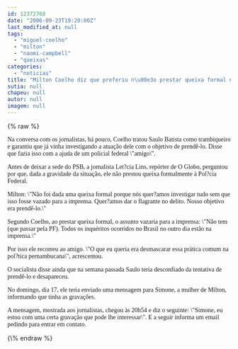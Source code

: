 ```yaml
---
id: 12372768
date: "2006-09-23T19:20:00Z"
last_modified_at: null
tags:
  - "miguel-coelho"
  - "milton"
  - "naomi-campbell"
  - "queixas"
categories:
  - "noticias"
title: "Milton Coelho diz que preferiu n\u00e3o prestar queixa formal na PF"
sutia: null
chapeu: null
autor: null
imagem: null
---
```

{\% raw %}
<p><P><FONT face=Verdana>Na conversa com os jornalistas, há pouco, Coelho tratou Saulo Batista como trambiqueiro e garantiu que já vinha investigando a atuação dele com o objetivo de prendê-lo. Disse que fazia isso com a ajuda de um policial federal \"amigo\".</FONT></P></p>
<p><P><FONT face=Verdana>Antes de deixar a sede do PSB, a jornalista Let?cia Lins, repórter de O Globo, perguntou por que, dada a gravidade da situação, ele não prestou queixa formalmente à Pol?cia Federal.</FONT></P></p>
<p><P><FONT face=Verdana>Milton: \"Não foi dada uma queixa formal porque nós quer?amos investigar tudo sem que isso fosse vazado para a imprensa. Quer?amos dar o flagrante no delito. Nosso objetivo era prendê-lo.\"</FONT></P></p>
<p><P><FONT face=Verdana>Segundo Coelho, ao prestar queixa formal, o assunto vazaria para a imprensa: \"Não tem (que passar pela PF). Todos os inquéritos ocorridos no Brasil no outro dia estão na imprensa.\"</FONT></P></p>
<p><P><FONT face=Verdana>Por isso ele recorreu ao amigo. \"O que eu queria era desmascarar essa prática comum na pol?tica pernambucana\", acrescentou.</FONT></P></p>
<p><P><FONT face=Verdana>O socialista disse ainda que na semana passada Saulo teria desconfiado da tentativa de prendê-lo e desapareceu. </FONT></P></p>
<p><P><FONT face=Verdana>No domingo, dia 17, ele teria enviado uma mensagem para Simone, a mulher de Milton, informando que tinha as gravações. </FONT></P></p>
<p><P><FONT face=Verdana>A mensagem, mostrada aos jornalistas, chegou às 20h54 e diz o seguinte: \"Simone, eu estou com uma certa gravação que pode lhe interessar\". E a seguir informa um email pedindo para entrar em contato.</FONT></P> </p>
{\% endraw %}